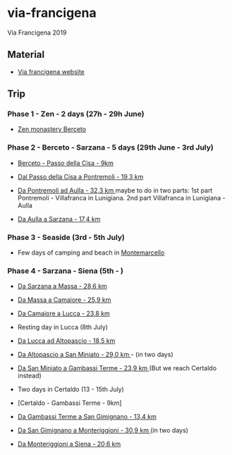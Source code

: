 # via-francigena
Via Francigena 2019

## Material

- [Via francigena website](https://www.viefrancigene.org/it/mappe/)


## Trip

### Phase 1 - Zen - 2 days (27h - 29h June)

- [Zen monastery Berceto](http://www.monasterozen.it) 


### Phase 2 - Berceto - Sarzana - 5 days (29th June - 3rd July)

- [Berceto - Passo della Cisa - 9km](https://www.viefrancigene.org/it/resource/statictrack/tappa-21-da-cassio-al-passo-della-cisa/)

- [Dal Passo della Cisa a Pontremoli - 19,3 km](https://www.viefrancigene.org/it/resource/statictrack/tappa-22-dal-passo-della-cisa-pontremoli/)

- [Da Pontremoli ad Aulla - 32,3 km ](https://www.viefrancigene.org/it/resource/statictrack/tappa-23-da-pontremoli-ad-aulla/) maybe to do in two parts: 1st part Pontremoli - Villafranca in Lunigiana. 2nd part Villafranca in Lunigiana - Aulla

- [Da Aulla a Sarzana - 17,4 km ](https://www.viefrancigene.org/it/resource/statictrack/tappa-24-da-aulla-a-sarzana/)


### Phase 3 - Seaside (3rd - 5th July)

- Few days of camping and beach in [Montemarcello](https://www.google.com/maps/place/Falesia+della+Punta+Bianca/@44.0424225,9.9524891,14z/data=!4m13!1m7!3m6!1s0x12d503346bcbad47:0x2d17bc7369a1accb!2s19038+Sarzana,+SP,+Italy!3b1!8m2!3d44.111424!4d9.9631215!3m4!1s0x0:0xf6e98d2710dabde6!8m2!3d44.0357569!4d9.9771202)


### Phase 4 - Sarzana - Siena (5th - )

- [Da Sarzana a Massa - 28,6 km ](https://www.viefrancigene.org/it/resource/statictrack/tappa-25-da-sarzana-a-massa/)

- [Da Massa a Camaiore - 25,9 km ](https://www.viefrancigene.org/it/resource/statictrack/tappa-26-da-massa-a-camaiore/)

- [Da Camaiore a Lucca - 23,8 km ](https://www.viefrancigene.org/en/resource/statictrack/tappa-27-da-camaiore-a-lucca/)

- Resting day in Lucca (8th July)

- [Da Lucca ad Altopascio  - 18,5 km ](https://www.viefrancigene.org/it/resource/statictrack/tappa-28-da-lucca-ad-altopascio/)

- [Da Altopascio a San Miniato - 29,0 km ](https://www.viefrancigene.org/it/resource/statictrack/tappa-29-da-altopascio-san-miniato/) - (in two days)

- [Da San Miniato a Gambassi Terme  - 23,9 km ](https://www.viefrancigene.org/it/resource/statictrack/tappa-30-da-san-miniato-gambassi-terme/) (But we reach Certaldo instead)

- Two days in Certaldo (13 - 15th July)

- [Certaldo - Gambassi Terme - 9km]

- [Da Gambassi Terme a San Gimignano - 13,4 km](https://www.viefrancigene.org/it/resource/statictrack/tappa-31-da-gambassi-terme-san-gimignano/)

- [Da San Gimignano a Monteriggioni - 30,9 km ](https://www.viefrancigene.org/it/resource/statictrack/tappa-32-da-san-gimignano-monteriggioni/) (in two days)

- [Da Monteriggioni a Siena - 20,6 km ](https://www.viefrancigene.org/it/resource/statictrack/tappa-33-da-monteriggioni-siena/)





